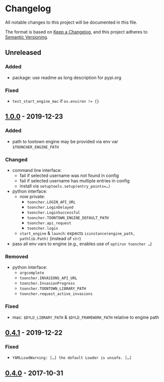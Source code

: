# Changelog
All notable changes to this project will be documented in this file.

The format is based on [Keep a Changelog](https://keepachangelog.com/en/1.0.0/),
and this project adheres to [Semantic Versioning](https://semver.org/spec/v2.0.0.html).

## Unreleased
### Added
- package: use readme as long description for pypi.org

### Fixed
- `test_start_engine_mac` if `os.environ != {}`

## [1.0.0] - 2019-12-23
### Added
- path to tootown engine may be provided via env var `$TOONCHER_ENGINE_PATH`

### Changed
- command line interface:
  - fail if selected username was not found in config
  - fail if selected username has multiple entries in config
  - install via `setuptools.setup(entry_points=…)`
- python interface:
  - now private:
    - `tooncher.LOGIN_API_URL`
    - `tooncher.LoginDelayed`
    - `tooncher.LoginSuccessful`
    - `tooncher.TOONTOWN_ENGINE_DEFAULT_PATH`
    - `tooncher.api_request`
    - `tooncher.login`
  - `start_engine` & `launch`: expects `isinstance(engine_path, pathlib.Path)`
    (instead of `str`)
- pass all env vars to engine
  (e.g., enables use of `optirun tooncher …`)

### Removed
- python interface:
  - `argcomplete`
  - `tooncher.INVASIONS_API_URL`
  - `tooncher.InvasionProgress`
  - `tooncher.TOONTOWN_LIBRARY_PATH`
  - `tooncher.request_active_invasions`

### Fixed
- mac: `$DYLD_LIBRARY_PATH` & `$DYLD_FRAMEWORK_PATH` relative to engine path

## [0.4.1] - 2019-12-22
### Fixed
- `YAMLLoadWarning: […] the default Loader is unsafe. […]`

## [0.4.0] - 2017-10-31

[Unreleased]: https://github.com/fphammerle/tooncher/compare/1.0.0...HEAD
[1.0.0]: https://github.com/fphammerle/tooncher/compare/0.4.1...1.0.0
[0.4.1]: https://github.com/fphammerle/tooncher/compare/0.4.0...0.4.1
[0.4.0]: https://github.com/fphammerle/tooncher/compare/0.3.1...0.4.0
